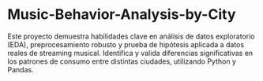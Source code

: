 # Music-Behavior-Analysis-by-City
Este proyecto demuestra habilidades clave en análisis de datos exploratorio (EDA), preprocesamiento robusto y prueba de hipótesis aplicada a datos reales de streaming musical. Identifica y valida diferencias significativas en los patrones de consumo entre distintas ciudades, utilizando Python y Pandas.

